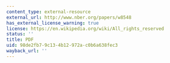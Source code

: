 ```yaml
---
content_type: external-resource
external_url: http://www.nber.org/papers/w8548
has_external_license_warning: true
license: https://en.wikipedia.org/wiki/All_rights_reserved
status: ''
title: PDF
uid: 98de2fb7-9c13-4b12-972a-c0b6a638fec3
wayback_url: ''
---
```

